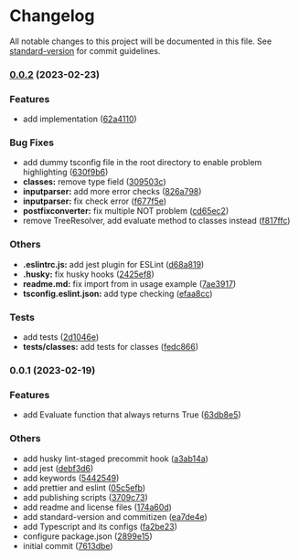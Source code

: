 # Changelog

All notable changes to this project will be documented in this file. See [standard-version](https://github.com/conventional-changelog/standard-version) for commit guidelines.

### [0.0.2](https://github.com/bxr1nG/boolean-evaluator/compare/v0.0.1...v0.0.2) (2023-02-23)


### Features

* add implementation ([62a4110](https://github.com/bxr1nG/boolean-evaluator/commit/62a41103273e8f6365c20f7e36e9f0a4175c5179))


### Bug Fixes

* add dummy tsconfig file in the root directory to enable problem highlighting ([630f9b6](https://github.com/bxr1nG/boolean-evaluator/commit/630f9b62dff773f24345824406c45c22c99d61e4))
* **classes:** remove type field ([309503c](https://github.com/bxr1nG/boolean-evaluator/commit/309503c1434c1b6610911babe9fba7ebb59ad94f))
* **inputparser:** add more error checks ([826a798](https://github.com/bxr1nG/boolean-evaluator/commit/826a798c7e97558d461b4cc539d3a7ea1af8fb93))
* **inputparser:** fix check error ([f677f5e](https://github.com/bxr1nG/boolean-evaluator/commit/f677f5ec8dd89b267988a436363abe0c86b0936a))
* **postfixconverter:** fix multiple NOT problem ([cd65ec2](https://github.com/bxr1nG/boolean-evaluator/commit/cd65ec244468988aeb4db96d866d91d17a2722c6))
* remove TreeResolver, add evaluate method to classes instead ([f817ffc](https://github.com/bxr1nG/boolean-evaluator/commit/f817ffcf9abbcfef972da37183a99874e618f551))


### Others

* **.eslintrc.js:** add jest plugin for ESLint ([d68a819](https://github.com/bxr1nG/boolean-evaluator/commit/d68a8192a604882757976977223199e92568f90d))
* **.husky:** fix husky hooks ([2425ef8](https://github.com/bxr1nG/boolean-evaluator/commit/2425ef822e220960cbc241dfd118fd4787c6b515))
* **readme.md:** fix import from in usage example ([7ae3917](https://github.com/bxr1nG/boolean-evaluator/commit/7ae3917b1db3d3a2b81b25f40091b551f5480163))
* **tsconfig.eslint.json:** add type checking ([efaa8cc](https://github.com/bxr1nG/boolean-evaluator/commit/efaa8cc7056000f2d11dda9ce1966a3aa099578e))


### Tests

* add tests ([2d1046e](https://github.com/bxr1nG/boolean-evaluator/commit/2d1046e3b0e813001c96c793f3ff56cf7bee7309))
* **tests/classes:** add tests for classes ([fedc866](https://github.com/bxr1nG/boolean-evaluator/commit/fedc86672758f100dabb06f08705ad8874d256f7))

### 0.0.1 (2023-02-19)


### Features

* add Evaluate function that always returns True ([63db8e5](https://github.com/bxr1nG/boolean-evaluator/commit/63db8e57cae14d09a225f1d4b2c973a28b2cee47))


### Others

* add husky lint-staged precommit hook ([a3ab14a](https://github.com/bxr1nG/boolean-evaluator/commit/a3ab14a1e9a1ae5de0bf60570aa89e8d1f4bb8fd))
* add jest ([debf3d6](https://github.com/bxr1nG/boolean-evaluator/commit/debf3d6d3c5037531dd09a29d174f7d2dca4a0cd))
* add keywords ([5442549](https://github.com/bxr1nG/boolean-evaluator/commit/544254940d03962a8ab1effcd964231de12b0a10))
* add prettier and eslint ([05c5efb](https://github.com/bxr1nG/boolean-evaluator/commit/05c5efba6babee16a3bb6479371f4790dbc74a2b))
* add publishing scripts ([3709c73](https://github.com/bxr1nG/boolean-evaluator/commit/3709c735215bc34bb67e6cb2754176e1c94863cd))
* add readme and license files ([174a60d](https://github.com/bxr1nG/boolean-evaluator/commit/174a60db2fe251574bf0faadd7e2a9463c5a1cf3))
* add standard-version and commitizen ([ea7de4e](https://github.com/bxr1nG/boolean-evaluator/commit/ea7de4eaada26ef8d47ea8b0b25a1e66648599de))
* add Typescript and its configs ([fa2be23](https://github.com/bxr1nG/boolean-evaluator/commit/fa2be2364347e7dbd7212aa463eab143882baf4b))
* configure package.json ([2899e15](https://github.com/bxr1nG/boolean-evaluator/commit/2899e1532519c78caf6d8d46daaa9f15553308bc))
* initial commit ([7613dbe](https://github.com/bxr1nG/boolean-evaluator/commit/7613dbe7fb54010e622133dfde421b6fdafbc3ab))
